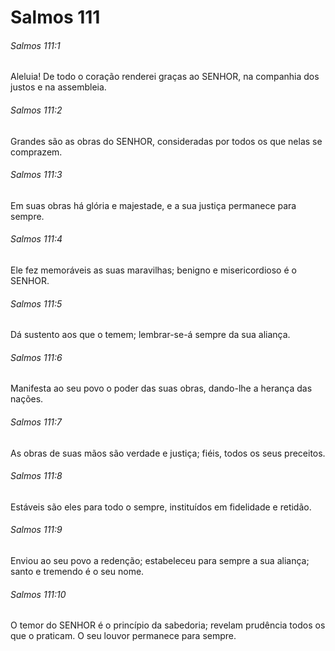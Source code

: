 # Salmos 111

###### Salmos 111:1

Aleluia! De todo o coração renderei graças ao SENHOR, na companhia dos justos e na assembleia.

###### Salmos 111:2

Grandes são as obras do SENHOR, consideradas por todos os que nelas se comprazem.

###### Salmos 111:3

Em suas obras há glória e majestade, e a sua justiça permanece para sempre.

###### Salmos 111:4

Ele fez memoráveis as suas maravilhas; benigno e misericordioso é o SENHOR.

###### Salmos 111:5

Dá sustento aos que o temem; lembrar-se-á sempre da sua aliança.

###### Salmos 111:6

Manifesta ao seu povo o poder das suas obras, dando-lhe a herança das nações.

###### Salmos 111:7

As obras de suas mãos são verdade e justiça; fiéis, todos os seus preceitos.

###### Salmos 111:8

Estáveis são eles para todo o sempre, instituídos em fidelidade e retidão.

###### Salmos 111:9

Enviou ao seu povo a redenção; estabeleceu para sempre a sua aliança; santo e tremendo é o seu nome.

###### Salmos 111:10

O temor do SENHOR é o princípio da sabedoria; revelam prudência todos os que o praticam. O seu louvor permanece para sempre.

